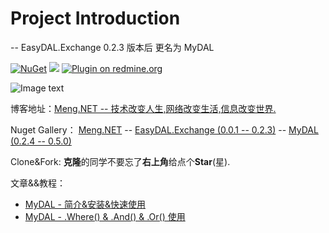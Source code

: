 # Project Introduction 
  -- EasyDAL.Exchange 0.2.3 版本后 更名为 MyDAL 

[![NuGet](https://img.shields.io/nuget/v/DotnetSpider2.Extension.svg)](https://www.nuget.org/packages/MyDAL/)
[![](https://img.shields.io/bitbucket/issues-raw/atlassian/python-bitbucket.svg)](https://github.com/liumeng0403/MyDAL/issues)
[![Plugin on redmine.org](https://img.shields.io/redmine/plugin/stars/redmine_xlsx_format_issue_exporter.svg)](https://github.com/liumeng0403/MyDAL/stargazers)

![Image text](https://github.com/liumeng0403/MyDAL/blob/master/MyDAL/Others/MyDAL.png)

博客地址：<a href="https://www.cnblogs.com/Meng-NET/p/8963476.html" target="_blank">Meng.NET -- 技术改变人生,网络改变生活,信息改变世界.</a>

Nuget Gallery： 
<a href="https://www.nuget.org/profiles/Meng.NET" target="_blank">Meng.NET</a> -- 
<a href="https://www.nuget.org/packages/EasyDAL.Exchange/" target="_blank">EasyDAL.Exchange (0.0.1 -- 0.2.3)</a> -- 
<a href="https://www.nuget.org/packages/MyDAL/" target="_blank">MyDAL (0.2.4 -- 0.5.0)</a>

Clone&Fork:  <b>克隆</b>的同学不要忘了<b>右上角</b>给点个<b>Star</b>(星).

文章&&教程：<br/>
* <a href="https://www.cnblogs.com/Meng-NET/p/9831746.html" target="_blank">MyDAL - 简介&安装&快速使用</a>
* <a href="https://www.cnblogs.com/Meng-NET/p/9978336.html" target="_blank">MyDAL - .Where() & .And() & .Or() 使用</a>
